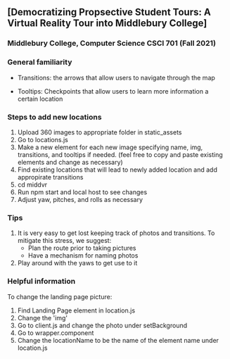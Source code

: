 ## [Democratizing Propsective Student Tours: A Virtual Reality Tour into Middlebury College]
### Middlebury College, Computer Science CSCI 701 (Fall 2021)

### General familiarity 
- Transitions: the arrows that allow users to navigate through the map 

- Tooltips: Checkpoints that allow users to learn more information a certain location 

### Steps to add new locations 

1. Upload 360 images to appropriate folder in static_assets 
2. Go to locations.js 
3. Make a new element for each new image specifying name, img, transitions, and tooltips if needed. (feel free to copy and paste existing elements and change as necessary)
4. Find existing locations that will lead to newly added location and add  appropirate transitions 
5. cd middvr 
6. Run npm start and local host to see changes 
7. Adjust yaw, pitches, and rolls as necessary 

### Tips 
1. It is very easy to get lost keeping track of photos and transitions. To mitigate this stress, we suggest: 
   - Plan the route prior to taking pictures 
   - Have a mechanism for naming photos 
2. Play around with the yaws to get use to it

### Helpful information 

To change the landing page picture: 
1. Find Landing Page element in location.js 
2. Change the 'img'
3. Go to client.js and change the photo under setBackground
4. Go to wrapper.component 
5. Change the locationName to be the name of the element name under location.js 
